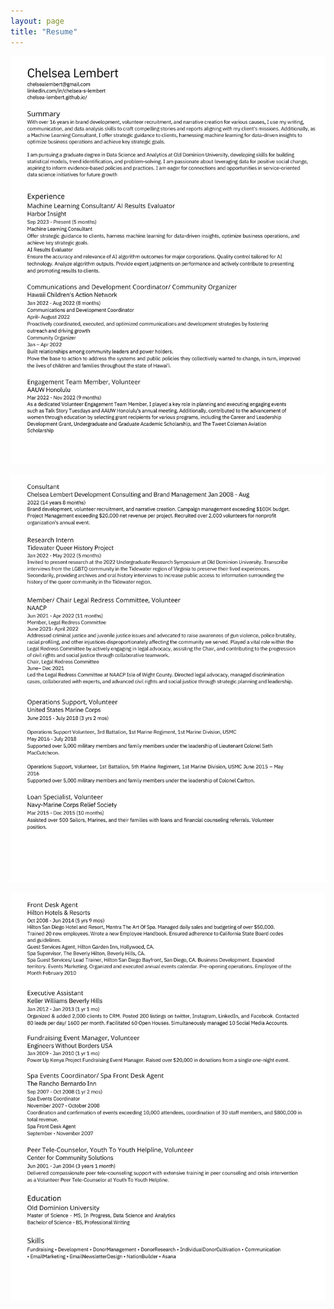 ```yaml
---
layout: page
title: "Resume"
---
```


![image info](ResumeA.jpg)

![image info](ResumeB.jpg)

![image info](ResumeC.jpg)

